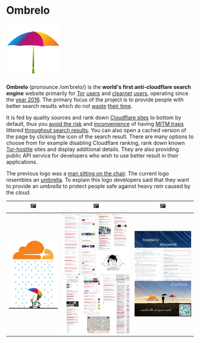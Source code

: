 # Ombrelo


![](../../image/ss-sercxi.png)


**Ombrelo** (pronounce /omˈbrelo/) is the **world's first anti-cloudflare search engine** website primarily for [Tor](https://torproject.org) [users](https://ombrelo.crimeflare.eu.org/) and [clearnet](https://en.wikipedia.org/wiki/Clearnet_(networking)) [users](https://ombrelo.crimeflare.eu.org/), operating since the [year 2016](https://addons.thunderbird.net/en-us/firefox/addon/searxes/). The primary focus of the project is to provide people with better search results which do not [waste](../addon/ismm.md) [their time](../../INSTRUCTION.md#website-is-rejecting-tor-visitor).

It is fed by quality sources and rank down [Cloudflare sites](../cloudflare_users/domains) to bottom by default, thus you [avoid the risk](../README.md) and [inconvenience](../PEOPLE.md) of having [MITM traps](../README.md) littered [throughout search results](../addon/ismm.md).
You can also open a cached version of the page by clicking the icon of the search result.
There are many options to choose from for example disabling Cloudflare ranking, rank down known [Tor-hostile](../anti-tor_users/domains) sites and display additional details.
They are also providing public API service for developers who wish to use better result in their applications.

The previous logo was a [man sitting on the chair](../../image/stopcf.jpg). The current logo resembles an [umbrella](https://en.wiktionary.org/wiki/ombrelo). To explain this logo developers said that they want to provide an _umbrella_ to protect people safe against heavy _rain_ caused by the _cloud_.


| &#128444; | &#128444; | &#128444; |
| --- | --- | --- |
| ![](../../image/ssprotect.jpg) | ![](../../image/ismm_sample.jpg) | ![](../../image/poster/star_ombrelo.png) |
